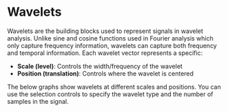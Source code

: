 # Wavelets

Wavelets are the building blocks used to represent signals in wavelet analysis. Unlike sine and cosine functions used in Fourier analysis which only capture frequency information, wavelets can capture both frequency and temporal information. Each wavelet vector represents a specific:
- **Scale (level)**: Controls the width/frequency of the wavelet
- **Position (translation)**: Controls where the wavelet is centered

The below graphs show wavelets at different scales and positions. You can use the selection controls to specify the wavelet type and the number of samples in the signal.

<div class="main"></div>
